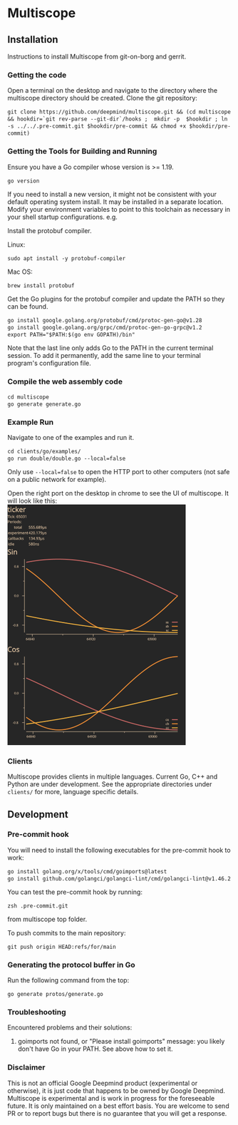 # Multiscope

## Installation

Instructions to install Multiscope from git-on-borg and gerrit.

### Getting the code

Open a terminal on the desktop and navigate to the directory where the
multiscope directory should be created. Clone the git repository:

```
git clone https://github.com/deepmind/multiscope.git && (cd multiscope && hookdir=`git rev-parse --git-dir`/hooks ;  mkdir -p  $hookdir ; ln -s ../../.pre-commit.git $hookdir/pre-commit && chmod +x $hookdir/pre-commit)
```

### Getting the Tools for Building and Running

Ensure you have a Go compiler whose version is >= 1.19.

```
go version
```

If you need to install a new version, it might not be consistent with your default operating system install. It may be installed in a separate location. Modify your environment variables to point to this toolchain as necessary in your shell startup configurations.
e.g.

Install the protobuf compiler.

Linux:

```
sudo apt install -y protobuf-compiler
```

Mac OS:

```
brew install protobuf
```

Get the Go plugins for the protobuf compiler and update the PATH so they can be found.

```
go install google.golang.org/protobuf/cmd/protoc-gen-go@v1.28
go install google.golang.org/grpc/cmd/protoc-gen-go-grpc@v1.2
export PATH="$PATH:$(go env GOPATH)/bin"
```

Note that the last line only adds Go to the PATH in the current terminal session. To add it permanently, add the same line to your terminal program's configuration file.

### Compile the web assembly code

```
cd multiscope
go generate generate.go
```

### Example Run

Navigate to one of the examples and run it.

```
cd clients/go/examples/
go run double/double.go --local=false
```

Only use `--local=false` to open the HTTP port to other computers (not safe on a
public network for example).

Open the right port on the desktop in chrome to see the UI of multiscope. It
will look like this:
<img alt="double" src="doc/double.png" width="400" />

### Clients

Multiscope provides clients in multiple languages. Current Go, C++ and Python are
under development. See the appropriate directories under `clients/` for more,
language specific details.

## Development

### Pre-commit hook

You will need to install the following executables for the pre-commit hook to
work:

```
go install golang.org/x/tools/cmd/goimports@latest
go install github.com/golangci/golangci-lint/cmd/golangci-lint@v1.46.2
```

You can test the pre-commit hook by running:

```
zsh .pre-commit.git
```

from multiscope top folder.

To push commits to the main repository:

```
git push origin HEAD:refs/for/main
```

### Generating the protocol buffer in Go

Run the following command from the top:

```
go generate protos/generate.go
```

### Troubleshooting

Encountered problems and their solutions:

1. goimports not found, or "Please install goimports" message: you likely don't have Go in your PATH. See above how to set it.

### Disclaimer

This is not an official Google Deepmind product (experimental or otherwise), it is just code that happens to be owned by Google Deepmind. Multiscope is experimental and is work in progress for the foreseeable future. It is only maintained on a best effort basis. You are welcome to send PR or to report bugs but there is no guarantee that you will get a response.
